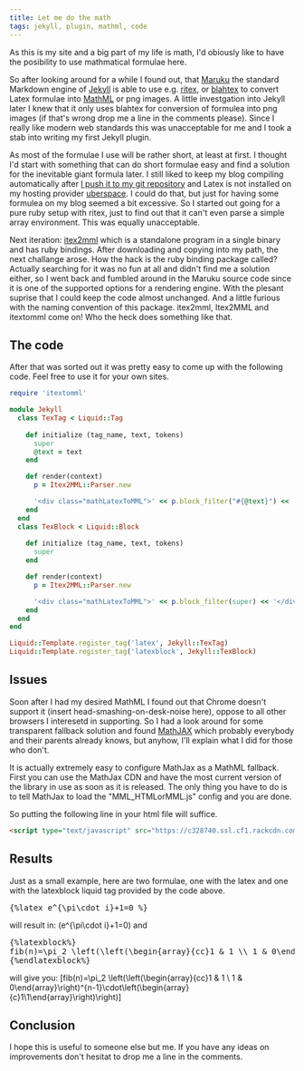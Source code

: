 ```yaml
---
title: Let me do the math
tags: jekyll, plugin, mathml, code
---
```


As this is my site and a big part of my life is math, I'd obiously like to have 
the posibility to use mathmatical formulae here. 

So after looking around for a while I found out, that [Maruku](http://maruku.rubyforge.org/) 
the standard Markdown engine of [Jekyll](http://jekyllrb.com) is able to use e.g. 
[ritex](http://ritex.rubyforge.org/), or [blahtex](http://gva.noekeon.org/blahtexml/) 
to convert Latex formulae into [MathML](http://en.wikipedia.org/wiki/MathML) or png 
images. A little investgation into Jekyll later I knew that it only uses blahtex for 
conversion of formulea into png images (if that's wrong drop me a line in the 
comments please). Since I really like modern web standards this was unacceptable for 
me and I took a stab into writing my first Jekyll plugin.

<!--more-->

As most of the formulae I use will be rather short, at least at first. I thought
I'd start with something that can do short formulae easy and find a solution for
the inevitable giant formula later. I still liked to keep my blog compiling 
automatically after
[I push it to my git repository](/private/2012/12/10/Setting%2Bup%2BShop.html) 
and Latex is not installed on my hosting provider [uberspace](http://uberspace.de). 
I could do that, but just for having some formulea on my blog seemed a bit excessive. 
So I started out going for a pure ruby setup with ritex, just to find out that it can't
even parse a simple array environment. This was equally unacceptable. 

Next iteration: 
[itex2mml](http://golem.ph.utexas.edu/~distler/blog/itex2MML.html)
which is a standalone program in a single binary and has ruby bindings. After downloading and 
copying into my path, the next challange arose. How the hack is the ruby binding package 
called? Actually searching for it was no fun at all and didn't find me a solution either, 
so I went back and fumbled around in the Maruku source code since it is one of the supported
options for a rendering engine. With the plesant suprise that I could keep the code almost unchanged. 
And a little furious with the naming convention of this package. itex2mml, Itex2MML and itextomml 
come on! Who the heck does something like that. 

## The code

After that was sorted out it was pretty easy to come up with the following code. Feel free 
to use it for your own sites.

~~~ ruby
require 'itextomml'

module Jekyll
  class TexTag < Liquid::Tag
  
    def initialize (tag_name, text, tokens)
      super
      @text = text
    end 

    def render(context) 
      p = Itex2MML::Parser.new

      '<div class="mathLatexToMML">' << p.block_filter("#{@text}") << '</div>'
    end
  end
  class TexBlock < Liquid::Block
  
    def initialize (tag_name, text, tokens)
      super
    end 

    def render(context) 
      p = Itex2MML::Parser.new

      '<div class="mathLatexToMML">' << p.block_filter(super) << '</div>'
    end
  end
end 

Liquid::Template.register_tag('latex', Jekyll::TexTag)
Liquid::Template.register_tag('latexblock', Jekyll::TexBlock)

~~~

## Issues
Soon after I had my desired MathML I found out that Chrome doesn't support it (insert 
head-smashing-on-desk-noise here), oppose to all other browsers I interesetd in 
supporting. So I had a look around for some transparent fallback solution and found 
[MathJAX](http://www.mathjax.org) which probably everybody and their parents already 
knows, but anyhow, I'll explain what I did for those who don't.

It is actually extremely easy to configure MathJax as a MathML fallback. First you can
use the MathJax CDN and have the most current version of the library in use as soon as
it is released. The only thing you have to do is to tell MathJax to load the 
"MML_HTMLorMML.js" config and you are done.

So putting the following line in your html file will suffice.

~~~ html
<script type="text/javascript" src="https://c328740.ssl.cf1.rackcdn.com/mathjax/latest/MathJax.js?config=MML_HTMLorMML.js"></script>
~~~

## Results
Just as a small example, here are two formulae, one with the latex and one with the
latexblock liquid tag provided by the code above.

<pre>
{%latex e^{\pi\cdot i}+1=0 %}
</pre>
will result in: 
\(e^{\pi\cdot i}+1=0\)
and 

<pre>
{%latexblock%}
fib(n)=\pi_2 \left(\left(\begin{array}{cc}1 &amp; 1 \\ 1 &amp; 0\end{array}\right)^{n-1}\cdot\left(\begin{array}{c}1\\1\end{array}\right)\right)
{%endlatexblock%}
</pre>

will give you: 
\[fib(n)=\pi_2 \left(\left(\begin{array}{cc}1 & 1 \\ 1 & 0\end{array}\right)^{n-1}\cdot\left(\begin{array}{c}1\\1\end{array}\right)\right)\]

## Conclusion

I hope this is useful to someone else but me. If you have any ideas on improvements don't hesitat to drop me a line in the comments.
